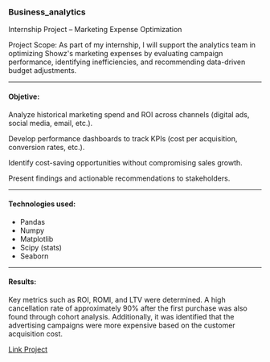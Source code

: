 ### Business_analytics
Internship Project – Marketing Expense Optimization

Project Scope:
As part of my internship, I will support the analytics team in optimizing Showz's marketing expenses by evaluating campaign performance, identifying inefficiencies, and recommending data-driven budget adjustments.

---

#### Objetive:

Analyze historical marketing spend and ROI across channels (digital ads, social media, email, etc.).

Develop performance dashboards to track KPIs (cost per acquisition, conversion rates, etc.).

Identify cost-saving opportunities without compromising sales growth.

Present findings and actionable recommendations to stakeholders.

---

#### Technologies used:

* Pandas
* Numpy
* Matplotlib
* Scipy (stats)
* Seaborn

---

#### Results: 

Key metrics such as ROI, ROMI, and LTV were determined. A high cancellation rate of approximately 90% after the first purchase was also found through cohort analysis. Additionally, it was identified that the advertising campaigns were more expensive based on the customer acquisition cost.

[Link Project](https://github.com/algiraldo92/Business_analytics/blob/main/Analysis.ipynb)
